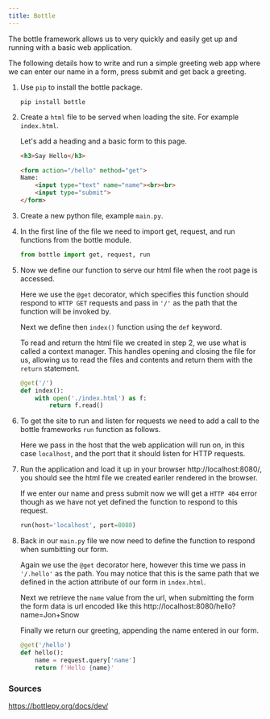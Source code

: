 ```yaml
---
title: Bottle
---
```



The bottle framework allows us to very quickly and easily get up and running with a basic web application.

The following details how to write and run a simple greeting web app where we can enter our name in a form, press submit and get back a greeting.


1. Use `pip` to install the bottle package.
    ```
    pip install bottle
    ```

2. Create a `html` file to be served when loading the site. For example `index.html`.
   
    Let's add a heading and a basic form to this page.

    ```html
    <h3>Say Hello</h3>

    <form action="/hello" method="get">
    Name:
        <input type="text" name="name"><br><br>
        <input type="submit">
    </form>
    ```

3. Create a new python file, example `main.py`.

4. In the first line of the file we need to import get, request, and run functions from the bottle module.
    ```python
    from bottle import get, request, run
    ```

5. Now we define our function to serve our html file when the root page is accessed.

    Here we use the `@get` decorator, which specifies this function should respond to `HTTP GET` requests and pass in `'/'` as the path that the function will be invoked by.

    Next we  define then `index()` function using the `def` keyword.

    To read and return the html file we created in step 2, we use what is called a context manager. This handles opening and closing the file for us, allowing us to read the files and contents and return them with the `return` statement.

    ```python
    @get('/')
    def index():
        with open('./index.html') as f:
            return f.read()
    ```

6. To get the site to run and listen for requests we need to add a call to the bottle frameworks `run` function as follows.

    Here we pass in the host that the web application will run on, in this case `localhost`, and the port that it should listen for HTTP requests.


7. Run the application and load it up in your browser http://localhost:8080/, you should see the html file we created eariler rendered in the browser.

    If we enter our name and press submit now we will get a `HTTP 404` error though as we have not yet defined the function to respond to this request.


    ```python
    run(host='localhost', port=8080)
    ```


8. Back in our `main.py` file we now need to define the function to respond when sumbitting our form.

    Again we use the `@get` decorator here, however this time we pass in `'/.hello'` as the path. You may notice that this is the same path that we defined in the action attribute of our form in `index.html`.

    Next we retrieve the `name` value from the url, when submitting the form the form data is url encoded like this http://localhost:8080/hello?name=Jon+Snow

    Finally we return our greeting, appending the name entered in our form.

    ```python
    @get('/hello')
    def hello():
        name = request.query['name']
        return f'Hello {name}'
    ```

### Sources
https://bottlepy.org/docs/dev/

